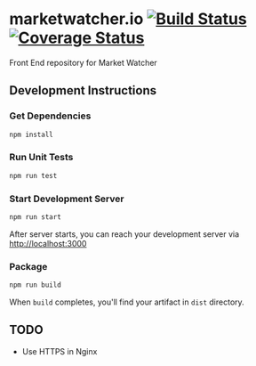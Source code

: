 # marketwatcher.io [![Build Status](https://snap-ci.com/ThoughtWorksTurkey/marketwatcher.io/branch/master/build_image)](https://snap-ci.com/ThoughtWorksTurkey/marketwatcher.io/branch/master) [![Coverage Status](https://coveralls.io/repos/github/ThoughtWorksTurkey/marketwatcher.io/badge.svg?branch=master)](https://coveralls.io/github/ThoughtWorksTurkey/marketwatcher.io?branch=master)

Front End repository for Market Watcher

## Development Instructions
 
### Get Dependencies
```sh 
npm install
```

### Run Unit Tests
```sh
npm run test
```

### Start Development Server
```sh
npm run start 
``` 
After server starts, you can reach your development server via [http://localhost:3000](http://localhost:3000)

### Package
```sh
npm run build 
```
When `build` completes, you'll find your artifact in `dist` directory.

## TODO
- Use HTTPS in Nginx
